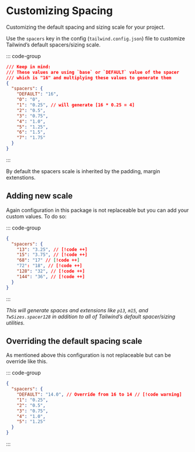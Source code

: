 # Customizing Spacing

Customizing the default spacing and sizing scale for your project.

Use the `spacers` key in the config (`tailwind.config.json`) file to customize Tailwind’s default spacers/sizing scale.

::: code-group

```json [tailwind.config.json]
/// Keep in mind:
/// These values are using `base` or `DEFAULT` value of the spacer
/// which is "16" and multiplying these values to generate them
{
  "spacers": {
    "DEFAULT": "16",
    "0": "0",
    "1": "0.25", // will generate [16 * 0.25 = 4]
    "2": "0.5",
    "3": "0.75",
    "4": "1.0",
    "5": "1.25",
    "6": "1.5",
    "7": "1.75"
  }
}
```

:::

By default the spacers scale is inherited by the padding, margin extenstions.

## Adding new scale

Again configuration in this package is not replaceable but you can add your custom values. To do so:

::: code-group

```json [tailwind.config.json]
{
  "spacers": {
    "13": "3.25", // [!code ++]
    "15": "3.75", // [!code ++]
    "68": "17" // [!code ++]
    "72": "18", // [!code ++]
    "128": "32", // [!code ++]
    "144": "36", // [!code ++]
  }
}
```

:::

_This will generate spaces and extensions like `p13`, `m15`, and `TwSizes.spacer128` in addition to all of Tailwind’s default spacer/sizing utilities._

## Overriding the default spacing scale

As mentioned above this configuration is not replaceable but can be override like this.

::: code-group

```json [tailwind.config.json]
{
  "spacers": {
    "DEFAULT": "14.0", // Override from 16 to 14 // [!code warning]
    "1": "0.25",
    "2": "0.5",
    "3": "0.75",
    "4": "1.0",
    "5": "1.25"
  }
}
```

:::

